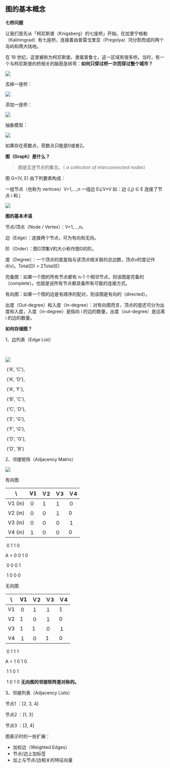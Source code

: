 ## **图的基本概念**







**七桥问题**

让我们首先从「柯尼斯堡（Knigsberg）的七座桥」开始。在加里宁格勒（Kaliningrad）有七座桥，连接着由普雷戈里亚（Pregolya）河分割而成的两个岛屿和两大陆地。

在 18 世纪，这里被称为柯尼斯堡，隶属普鲁士，这一区域有很多桥。当时，有一个与柯尼斯堡的桥相关的脑筋急转弯：**如何只穿过桥一次而穿过整个城市？**

![](../../../res/Graph/Concept/graph01.jpeg)

去掉一座桥：



![](../../../res/Graph/Concept/graph02.jpeg)

添加一座桥：

![](../../../res/Graph/Concept/graph03.jpeg)



抽象模型：

![](../../../res/Graph/Concept/graph04.png)





如果存在奇数点，奇数点只能是0或者2。



**图（Graph）是什么？**

> 图是互连节点的集合。（ *a collection of interconnected nodes*）



图 G=(V, E) 由下列要素构成：

一组节点（也称为 vertices）V=1,…,n
一组边 E⊆V×V
如：边 (i,j) ∈ E 连接了节点 i 和 j

![](../../../res/Graph/Concept/graph05.jpg)



**图的基本术语**



节点/顶点（Node / Vertex）：V=1,…,n。

边（Edge）：连接两个节点，可为有向和无向。

阶（Order）：图G顶集V的大小称作图G的阶。

度（Degree）：一个顶点的度是指与该顶点相关联的总边数，顶点v的度记作d(v)。Total(D) = 2Total(E)

完备图：如果一个图的所有节点都有 n-1 个相邻节点，则该图是完备的（complete）。也就是说所有节点都具备所有可能的连接方式。

有向图：如果一个图的边是有顺序的配对，则该图是有向的（directed）。

出度（Out-degree）和入度（In-degree）：对有向图而言，顶点的度还可分为出度和入度，入度（in-degree）是指向 i 的边的数量，出度（out-degree）是远离 i 的边的数量。



**如何存储图？**

1、边列表（Edge List）

​			

![](../../../res/Graph/Concept/graph07.png)

​	    {'A', 'C'},

​        {'A', 'D'},

​        {'A', 'F'},

​        {'B', 'C'},

​        {'C', 'D'},

​        {'E', 'G'},

​        {'F', 'G'},

​        {'D', 'G'},

​        {'D', 'B'}

2、邻接矩阵（Adjacency Matrix）



![](../../../res/Graph/Concept/graph06.png)

有向图

| \        | V1   | Ｖ2  | Ｖ3  | Ｖ4  |
| -------- | ---- | ---- | ---- | ---- |
| V1  (in) | ０   | １   | １   | ０   |
| V2  (in) | ０   | ０   | １   | 0    |
| V3  (in) | ０   | ０   | ０   | １   |
| V4  (in) | １   | ０   | ０   | 0    |



​		       0 1 1 0

A = 		 0 0 1 0

​		        0 0 0 1

​		        1 0 0 0



无向图

| \    | V1   | Ｖ2  | Ｖ3  | Ｖ4  |
| ---- | ---- | ---- | ---- | ---- |
| V1   | ０   | １   | １   | 1    |
| V2   | 1    | ０   | １   | 0    |
| V3   | 1    | 1    | ０   | １   |
| V4   | １   | ０   | 1    | 0    |



​		       0 1 1  1

A = 		 1 0 1 0

​		        1 1 0 1

​		        1 0 1 0                                                 **无向图的邻接矩阵是对称的。**



3、邻接列表（Adjacency Lists）



节点1 ：[2, 3, 4]

节点2 ：[1, 3]

节点3 ：[2, 4]





图表示时的一些扩展：

- 加权边（Weighted Edges）
- 节点/边上加标签
- 加上与节点/边相关的特征向量